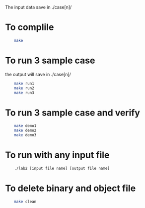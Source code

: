 The input data save in ./case[n]/

# To complile
```bash
    make
```

# To run 3 sample case
the output will save in ./case[n]/
```bash
    make run1
    make run2
    make run3
```

# To run 3 sample case and verify
```bash
    make demo1
    make demo2
    make demo3
```

# To run with any input file
```bash
    ./lab2 [input file name] [output file name]
```

# To delete binary and object file
```bash
    make clean
```